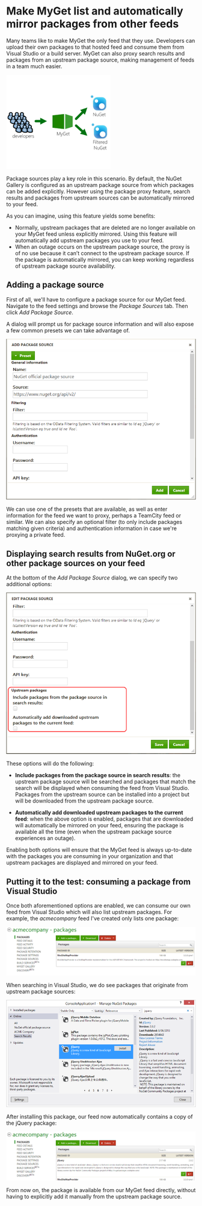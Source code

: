 # Make MyGet list and automatically mirror packages from other feeds
Many teams like to make MyGet the only feed that they use. Developers can upload their own packages to that hosted feed and consume them from Visual Studio or a build server. MyGet can also proxy search results and packages from an upstream package source, making management of feeds in a team much easier.

![Proxy upstream feed](Images/proxy-schema.png)

Package sources play a key role in this scenario. By default, the NuGet Gallery is configured as an upstream package source from which packages can be added explicitly. However using the package proxy feature, search results and packages from upstream sources can be automatically mirrored to your feed.

As you can imagine, using this feature yields some benefits:

* Normally, upstream packages that are deleted are no longer available on your MyGet feed unless explicitly mirrored. Using this feature will automatically add upstream packages you use to your feed.
* When an outage occurs on the upstream package source, the proxy is of no use because it can’t connect to the upstream package source. If the package is automatically mirrored, you can keep working regardless of upstream package source availability.

## Adding a package source
First of all, we'll have to configure a package source for our MyGet feed. Navigate to the feed settings and browse the *Package Sources* tab. Then click *Add Package Source*.

A dialog will prompt us for package source information and will also expose a few common presets we can take advantage of.

![Add Package Source Dialog](Images/add_package_source.png)

We can use one of the presets that are available, as well as enter information for the feed we want to proxy, perhaps a TeamCity feed or similar. We can also specify an optional filter (to only include packages matching given criteria) and authentication information in case we're proxying a private feed.

## Displaying search results from NuGet.org or other package sources on your feed
At the bottom of the _Add Package Source_ dialog, we can specify two additional options:

![Proxy settings](Images/proxy-settings.png)

These options will do the following:

* **Include packages from the package source in search results**: the upstream package source will be searched and packages that match the search will be displayed when consuming the feed from Visual Studio. Packages from the upstream source can be installed into a project but will be downloaded from the upstream package source.

* **Automatically add downloaded upstream packages to the current feed**: when the above option is enabled, packages that are downloaded will automatically be mirrored on your feed, ensuring the package is available all the time (even when the upstream package source experiences an outage).

Enabling both options will ensure that the MyGet feed is always up-to-date with the packages you are consuming in your organization and that upstream packages are displayed and mirrored on your feed.

## Putting it to the test: consuming a package from Visual Studio
Once both aforementioned options are enabled, we can consume our own feed from Visual Studio which will also list upstream packages. For example, the _acmecompany_ feed I've created only lists one package:

![One package on our feed](Images/acmefeed-one-package.png)

When searching in Visual Studio, we do see packages that originate from upstream package sources:

![Visual Studio showing upstream packages](Images/acmefeed-upstream-search.png)

After installing this package, our feed now automatically contains a copy of the jQuery package:

![Mirror upstream pckages](Images/acmefeed-two-packages.png)

From now on, the package is available from our MyGet feed directly, without having to explicitly add it manually from the upstream package source.